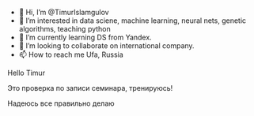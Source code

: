 - 👋 Hi, I’m @TimurIslamgulov
- 👀 I’m interested in data sciene, machine learning, neural nets, genetic algorithms, teaching python
- 🌱 I’m currently learning DS from Yandex.
- 💞️ I’m looking to collaborate on international company.
- 📫 How to reach me Ufa, Russia

<!---
TimurIslamgulov/TimurIslamgulov is a ✨ special ✨ repository because its `README.md` (this file) appears on your GitHub profile.
You can click the Preview link to take a look at your changes.
--->
Hello Timur

Это проверка по записи семинара, тренируюсь!

Надеюсь все правильно делаю